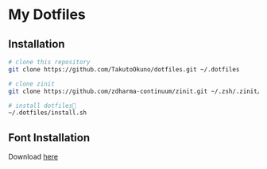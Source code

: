 # My Dotfiles

## Installation

```sh
# clone this repository
git clone https://github.com/TakutoOkuno/dotfiles.git ~/.dotfiles

# clone zinit
git clone https://github.com/zdharma-continuum/zinit.git ~/.zsh/.zinit/bin

# install dotfiles🎉
~/.dotfiles/install.sh
```

## Font Installation

Download [here](https://github.com/tonsky/FiraCode)
